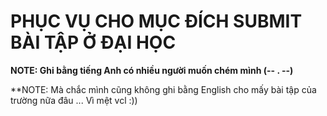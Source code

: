# PHỤC VỤ CHO MỤC ĐÍCH SUBMIT BÀI TẬP Ở ĐẠI HỌC

**NOTE: Ghi bằng tiếng Anh có nhiều người muốn chém mình (-- . --)**

**NOTE: Mà chắc mình cũng không ghi bằng English cho mấy bài tập của trường nữa đâu ... Vì mệt vcl :))
